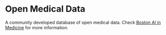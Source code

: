 # Open Medical Data
A community developed database of open medical data.
Check [Boston AI in Medicine](http://boston-aim.github.io/open-medical-data) for more information.
